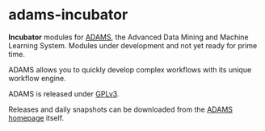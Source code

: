 # adams-incubator

**Incubator** modules for [ADAMS](https://adams.cms.waikato.ac.nz/), 
the Advanced Data Mining and Machine Learning System.
Modules under development and not yet ready for prime time.

ADAMS allows you to quickly develop complex workflows with
its unique workflow engine.

ADAMS is released under [GPLv3](http://www.gnu.org/licenses/gpl-3.0.txt).

Releases and daily snapshots can be downloaded from the 
[ADAMS homepage](https://adams.cms.waikato.ac.nz/) itself.
